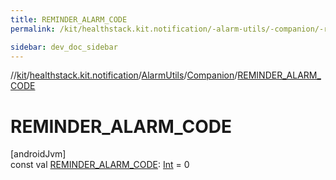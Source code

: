 ```yaml
---
title: REMINDER_ALARM_CODE
permalink: /kit/healthstack.kit.notification/-alarm-utils/-companion/-r-e-m-i-n-d-e-r_-a-l-a-r-m_-c-o-d-e.html

sidebar: dev_doc_sidebar
---
```

//[kit](../../../../index.html)/[healthstack.kit.notification](../../index.html)/[AlarmUtils](../index.html)/[Companion](index.html)/[REMINDER_ALARM_CODE](-r-e-m-i-n-d-e-r_-a-l-a-r-m_-c-o-d-e.html)



# REMINDER_ALARM_CODE



[androidJvm]\
const val [REMINDER_ALARM_CODE](-r-e-m-i-n-d-e-r_-a-l-a-r-m_-c-o-d-e.html): [Int](https://kotlinlang.org/api/latest/jvm/stdlib/kotlin/-int/index.html) = 0




